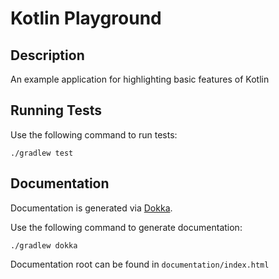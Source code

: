 # Kotlin Playground

## Description
An example application for highlighting basic features of Kotlin

## Running Tests
Use the following command to run tests:
        
    ./gradlew test

## Documentation
Documentation is generated via [Dokka](https://github.com/Kotlin/dokka/).

Use the following command to generate documentation:

    ./gradlew dokka
   
Documentation root can be found in `documentation/index.html`